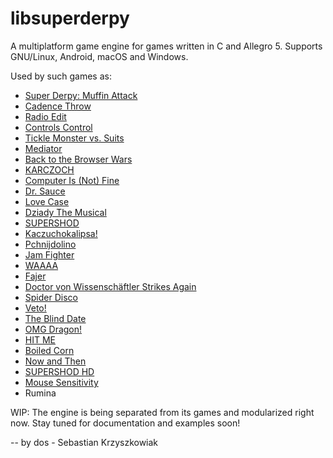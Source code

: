 # libsuperderpy
A multiplatform game engine for games written in C and Allegro 5. Supports GNU/Linux, Android, macOS and Windows.

Used by such games as:
- [Super Derpy: Muffin Attack](https://github.com/dos1/SuperDerpy)
- [Cadence Throw](https://github.com/dos1/CadenceThrow)
- [Radio Edit](https://github.com/dos1/RadioEdit)
- [Controls Control](https://github.com/dos1/moreisbetter/tree/master/controlscontrol)
- [Tickle Monster vs. Suits](https://github.com/dos1/TickleMonster)
- [Mediator](https://github.com/dos1/mediator)
- [Back to the Browser Wars](https://github.com/dos1/bttbw)
- [KARCZOCH](https://github.com/dos1/karczoch)
- [Computer Is (Not) Fine](https://github.com/dos1/cinf)
- [Dr. Sauce](https://github.com/dos1/DrSauce)
- [Love Case](https://github.com/dos1/lovecase)
- [Dziady The Musical](https://github.com/dos1/DziadyTheMusical)
- [SUPERSHOD](https://github.com/dos1/supershod)
- [Kaczuchokalipsa!](https://github.com/dos1/kaczuchokalipsa)
- [Pchnijdolino](https://github.com/dos1/pchnijdolino)
- [Jam Fighter](https://github.com/dos1/jamfighter)
- [WAAAA](https://github.com/dos1/waaaa)
- [Fajer](https://github.com/dos1/fajer)
- [Doctor von Wissenschäftler Strikes Again](https://github.com/dos1/dwsa)
- [Spider Disco](https://github.com/dos1/spiderdisco)
- [Veto!](https://github.com/dos1/veto)
- [The Blind Date](https://github.com/dos1/blinddate)
- [OMG Dragon!](https://github.com/dos1/omgdragon)
- [HIT ME](https://github.com/dos1/hitme)
- [Boiled Corn](https://github.com/dos1/boiledcorn)
- [Now and Then](https://github.com/dos1/nowandthen)
- [SUPERSHOD HD](https://github.com/dos1/supershod/tree/remake)
- [Mouse Sensitivity](https://github.com/dos1/mousesensitivity)
- Rumina

WIP: The engine is being separated from its games and modularized right now. Stay tuned for documentation and examples soon!

--
by dos - Sebastian Krzyszkowiak

